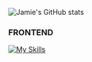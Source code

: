 ![Jamie's GitHub stats](https://github-readme-stats.vercel.app/api?username=JamieLoLo&theme=calm_pink&show_icons=true)

<h3>FRONTEND</h3>

[![My Skills](https://skillicons.dev/icons?i=js,html,css,react,tailwind&theme=light)](https://skillicons.dev)
